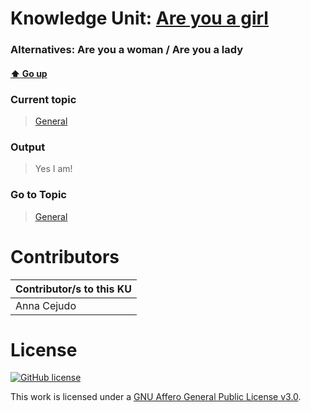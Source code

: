 # Knowledge Unit: [Are you a girl](../../knowledge_units/general/are-you-a-girl.md)
### Alternatives:   Are you a woman   /  Are you a lady 
#### [:arrow_up: Go up](../../topics/general.md)
### Current topic
> [General](../../topics/general.md)
### Output
> Yes I am!
### Go to Topic
> [General](../../topics/general.md)


# Contributors

| Contributor/s to this KU |
| - | 
| Anna Cejudo |

# License
[![GitHub license](https://img.shields.io/github/license/inbrainz/cerebro)](https://github.com/inbrainz/cerebro/blob/master/LICENSE)

This work is licensed under a [GNU Affero General Public License v3.0](https://www.gnu.org/licenses/agpl-3.0.txt).